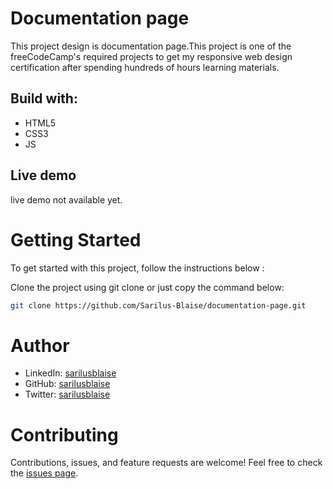 # Documentation page
This project design is  documentation page.This project is one of the freeCodeCamp's required projects to get my responsive web design certification after spending hundreds of hours learning materials.

## Build with:
* HTML5
* CSS3
* JS

## Live demo
live demo not available yet.

# Getting Started
To get started with this project, follow the instructions below :

Clone the project using git clone or just copy the command below:
```bash
git clone https://github.com/Sarilus-Blaise/documentation-page.git
```


# Author 
* LinkedIn: <a href="https://www.linkedin.com/in/sarilusblaise/" target="_blank">sarilusblaise</a>
* GitHub: <a href="https://github.com/sarilusblaise" target="_blank">sarilusblaise</a>
* Twitter: <a href="https://twitter.com/sarilusblaise" target="_blank">sarilusblaise</a>
  

# Contributing
Contributions, issues, and feature requests are welcome!
Feel free to check the [issues page](https://github.com/sarilusblaise/documentation-page/issues).

